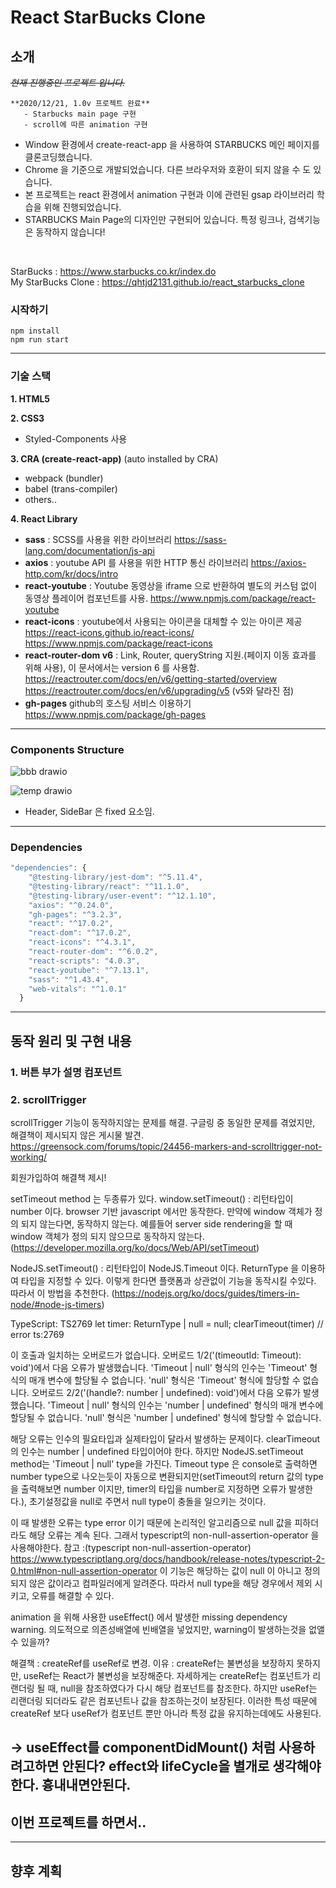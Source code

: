 # React StarBucks Clone
## 소개

*~~현재 진행중인 프로젝트 입니다.~~*

```
**2020/12/21, 1.0v 프로젝트 완료**
   - Starbucks main page 구현
   - scroll에 따른 animation 구현

```

- Window 환경에서 create-react-app 을 사용하여 STARBUCKS 메인 페이지를 클론코딩했습니다.
- Chrome 을 기준으로 개발되었습니다. 다른 브라우저와 호환이 되지 않을 수 도 있습니다.
- 본 프로젝트는 react 환경에서 animation 구현과 이에 관련된 gsap 라이브러리 학습을 위해 진행되었습니다.
- STARBUCKS Main Page의 디자인만 구현되어 있습니다. 특정 링크나, 검색기능은 동작하지 않습니다!
<br>

StarBucks : https://www.starbucks.co.kr/index.do <br>
My StarBucks Clone : https://qhtjd2131.github.io/react_starbucks_clone<br>


### 시작하기	
```
npm install
npm run start
```

 ---

### 기술 스택 
**1. HTML5**

**2. CSS3**
 - Styled-Components 사용 

**3. CRA (create-react-app)**
(auto installed by CRA)
- webpack (bundler)
- babel (trans-compiler)
- others.. 

**4. React Library**
- **sass** : SCSS를 사용을 위한 라이브러리
   https://sass-lang.com/documentation/js-api
   <br>
- **axios** : youtube API 를 사용을 위한 HTTP 통신 라이브러리
   https://axios-http.com/kr/docs/intro
   <br>
- **react-youtube** : Youtube 동영상을 iframe 으로 반환하여 별도의 커스텀 없이 동영상 플레이어 컴포넌트를 사용.
   https://www.npmjs.com/package/react-youtube
   <br>
- **react-icons** : youtube에서 사용되는 아이콘을 대체할 수 있는 아이콘 제공
   https://react-icons.github.io/react-icons/ 
   https://www.npmjs.com/package/react-icons 
   <br>
- **react-router-dom v6** : Link, Router, queryString 지원.(페이지 이동 효과를 위해 사용), 이 문서에서는 version 6 를 사용함.
   https://reactrouter.com/docs/en/v6/getting-started/overview
   https://reactrouter.com/docs/en/v6/upgrading/v5 (v5와 달라진 점)
   <br>
- **gh-pages** github의 호스팅 서비스 이용하기
   https://www.npmjs.com/package/gh-pages
   <br>

---

### Components Structure
![bbb drawio](https://user-images.githubusercontent.com/34260967/143530854-28281361-5657-4324-8de8-052ba67ddfb5.png)

![temp drawio](https://user-images.githubusercontent.com/34260967/143534852-296c94f5-3b6f-4561-b51d-ba20a0a0f26f.png)
- Header, SideBar 은 fixed 요소임.

---

### Dependencies
```javascript
"dependencies": {
    "@testing-library/jest-dom": "^5.11.4",
    "@testing-library/react": "^11.1.0",
    "@testing-library/user-event": "^12.1.10",
    "axios": "^0.24.0",
    "gh-pages": "^3.2.3",
    "react": "^17.0.2",
    "react-dom": "^17.0.2",
    "react-icons": "^4.3.1",
    "react-router-dom": "^6.0.2",
    "react-scripts": "4.0.3",
    "react-youtube": "^7.13.1",
    "sass": "^1.43.4",
    "web-vitals": "^1.0.1"
  }
```
---

## 동작 원리 및 구현 내용

### 1. 버튼 부가 설명 컴포넌트


### 2. scrollTrigger 

scrollTrigger 기능이 동작하지않는 문제를 해결.
구글링 중 동일한 문제를 겪었지만, 해결책이 제시되지 않은 게시물 발견.
https://greensock.com/forums/topic/24456-markers-and-scrolltrigger-not-working/

회원가입하여 해결책 제시!



setTimeout method 는 두종류가 있다.
window.setTimeout() : 리턴타입이 number 이다.
browser 기반 javascript 에서만 동작한다. 만약에 window 객체가 정의 되지 않는다면, 동작하지 않는다. 예를들어 server side rendering을 할 때 window 객체가 정의 되지 않으므로 동작하지 않는다.
(https://developer.mozilla.org/ko/docs/Web/API/setTimeout)

NodeJS.setTimeout() : 리턴타입이 NodeJS.Timeout 이다.
ReturnType<typeof setTimeout> 을 이용하여 타입을 지정할 수 있다. 이렇게 한다면 플랫폼과 상관없이 기능을 동작시킬 수있다. 따라서 이 방법을 추천한다.
(https://nodejs.org/ko/docs/guides/timers-in-node/#node-js-timers)

TypeScript: TS2769
let timer: ReturnType<typeof setTimeout> | null = null;
clearTimeout(timer)  // error ts:2769

이 호출과 일치하는 오버로드가 없습니다.
  오버로드 1/2('(timeoutId: Timeout): void')에서 다음 오류가 발생했습니다.
    'Timeout | null' 형식의 인수는 'Timeout' 형식의 매개 변수에 할당될 수 없습니다.
      'null' 형식은 'Timeout' 형식에 할당할 수 없습니다.
  오버로드 2/2('(handle?: number | undefined): void')에서 다음 오류가 발생했습니다.
    'Timeout | null' 형식의 인수는 'number | undefined' 형식의 매개 변수에 할당될 수 없습니다.
      'null' 형식은 'number | undefined' 형식에 할당할 수 없습니다.

해당 오류는 인수의 필요타입과 실제타입이 달라서 발생하는 문제이다.
clearTimeout의 인수는 number | undefined 타입이어야 한다.
하지만 NodeJS.setTimeout method는 'Timeout | null' type을 가진다. 
Timeout type 은 console로 출력하면 number type으로 나오는듯이 자동으로 변환되지만(setTimeout의 return 값의 type을 출력해보면 number 이지만, timer의 타입을 number로 지정하면 오류가 발생한다.), 초기설정값을 null로 주면서 null type이 충돌을 일으키는 것이다.

이 때 발생한 오류는 type error 이기 때문에 논리적인 알고리즘으로 null 값을 피하더라도 해당 오류는 계속 된다. 그래서 typescript의 non-null-assertion-operator 을 사용해야한다.
참고 :(typescript non-null-assertion-operator) https://www.typescriptlang.org/docs/handbook/release-notes/typescript-2-0.html#non-null-assertion-operator
이 기능은 해당하는 값이 null 이 아니고 정의되지 않은 값이라고 컴파일러에게 알려준다. 따라서 null type을 해당 경우에서 제외 시키고, 오류를 해결할 수 있다.




animation 을 위해 사용한 useEffect() 에서 발생한 missing dependency warning.
의도적으로 의존성배열에 빈배열을 넣었지만, warning이 발생하는것을 없앨 수 있을까?

해결책 : createRef를 useRef로 변경.
이유 : createRef는 불변성을 보장하지 못하지만, useRef는 React가 불변성을 보장해준다. 자세하게는 createRef는 컴포넌트가 리랜더링 될 때, null을 참조하였다가 다시 해당 컴포넌트를 참조한다. 하지만 useRef는 리랜더링 되더라도 같은 컴포넌트나 값을 참조하는것이 보장된다. 이러한 특성 때문에 createRef 보다 useRef가 컴포넌트 뿐만 아니라 특정 값을 유지하는데에도 사용된다.

-> useEffect를 componentDidMount() 처럼 사용하려고하면 안된다?  effect와 lifeCycle을 별개로 생각해야한다. 흉내내면안된다.
---

## 이번 프로젝트를 하면서..



---

## 향후 계획



